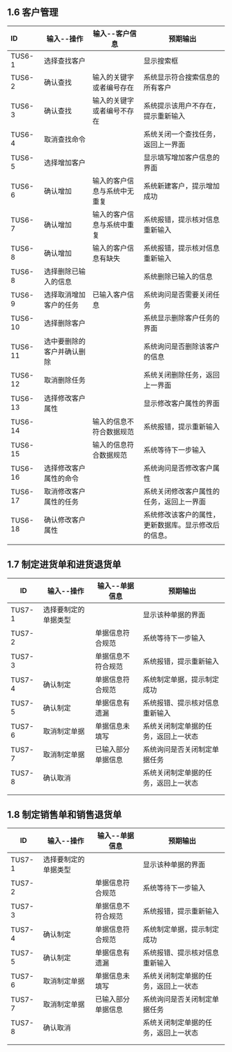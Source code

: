 ## 1.6 客户管理



| ID      | 输入--操作        | 输入--客户信息       | 预期输出                       |
| :------ | ------------- | -------------- | -------------------------- |
| TUS6-1  | 选择查找客户        |                | 显示搜索框                      |
| TUS6-2  | 确认查找          | 输入的关键字或者编号存在   | 系统显示符合搜索信息的所有客户            |
| TUS6-3  | 确认查找          | 输入的关键字或者编号不存在  | 系统提示该用户不存在，提示重新输入          |
| TUS6-4  | 取消查找命令        |                | 系统关闭一个查找任务，返回上一界面          |
| TUS6-5  | 选择增加客户        |                | 显示填写增加客户信息的界面              |
| TUS6-6  | 确认增加          | 输入的客户信息与系统中无重复 | 系统新建客户，提示增加成功              |
| TUS6-7  | 确认增加          | 输入的客户信息与系统中重复  | 系统报错，提示核对信息重新输入            |
| TUS6-8  | 确认增加          | 输入的客户信息有缺失     | 系统报错，提示核对信息重新输入            |
| TUS6-8  | 选择删除已输入的信息    |                | 系统删除已输入的信息                 |
| TUS6-9  | 选择取消增加客户的任务   | 已输入客户信息        | 系统询问是否需要关闭任务               |
| TUS6-10 | 选择删除客户        |                | 系统显示删除客户任务的界面              |
| TUS6-11 | 选中要删除的客户并确认删除 |                | 系统询问是否删除该客户的信息             |
| TUS6-12 | 取消删除任务        |                | 系统关闭删除任务，返回上一界面            |
| TUS6-13 | 选择修改客户属性      |                | 显示修改客户属性的界面                |
| TUS6-14 |               | 输入的信息不符合数据规范   | 系统报错，提示重新输入                |
| TUS6-15 |               | 输入的信息符合数据规范    | 系统等待下一步输入                  |
| TUS6-16 | 选择修改客户属性的命令   |                | 系统询问是否修改客户属性               |
| TUS6-17 | 取消修改客户属性的任务   |                | 系统关闭修改客户属性的任务，返回上一界面       |
| TUS6-18 | 确认修改客户属性      |                | 系统修改该客户的属性，更新数据库。显示修改后的信息。 |
|         |               |                |                            |





## 1.7 制定进货单和进货退货单

| ID     | 输入--操作     | 输入--单据信息  | 预期输出               |
| ------ | ---------- | --------- | ------------------ |
| TUS7-1 | 选择要制定的单据类型 |           | 显示该种单据的界面          |
| TUS7-2 |            | 单据信息符合规范  | 系统等待下一步输入          |
| TUS7-3 |            | 单据信息不符合规范 | 系统报错，提示重新输入        |
| TUS7-4 | 确认制定       | 单据信息符合规范  | 系统制定单据，提示制定成功      |
| TUS7-5 | 确认制定       | 单据信息有遗漏   | 系统报错、提示核对信息重新输入    |
| TUS7-6 | 取消制定单据     | 单据信息未填写   | 系统关闭制定单据的任务，返回上一状态 |
| TUS7-7 | 取消制定单据     | 已输入部分单据信息 | 系统询问是否关闭制定单据任务     |
| TUS7-8 | 确认取消       |           | 系统关闭制定单据的任务，返回上一状态 |
|        |            |           |                    |
|        |            |           |                    |

## 1.8 制定销售单和销售退货单

| ID     | 输入--操作     | 输入--单据信息  | 预期输出               |
| ------ | ---------- | --------- | ------------------ |
| TUS7-1 | 选择要制定的单据类型 |           | 显示该种单据的界面          |
| TUS7-2 |            | 单据信息符合规范  | 系统等待下一步输入          |
| TUS7-3 |            | 单据信息不符合规范 | 系统报错，提示重新输入        |
| TUS7-4 | 确认制定       | 单据信息符合规范  | 系统制定单据，提示制定成功      |
| TUS7-5 | 确认制定       | 单据信息有遗漏   | 系统报错、提示核对信息重新输入    |
| TUS7-6 | 取消制定单据     | 单据信息未填写   | 系统关闭制定单据的任务，返回上一状态 |
| TUS7-7 | 取消制定单据     | 已输入部分单据信息 | 系统询问是否关闭制定单据任务     |
| TUS7-8 | 确认取消       |           | 系统关闭制定单据的任务，返回上一状态 |
|        |            |           |                    |
|        |            |           |                    |

